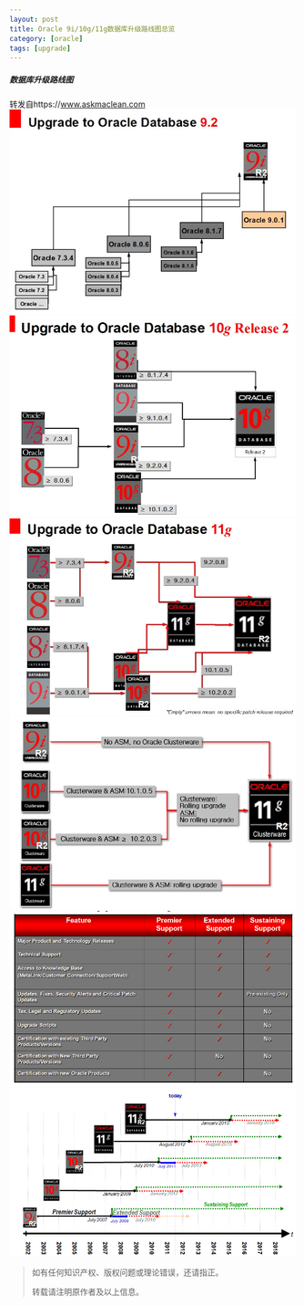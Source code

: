 ```yaml
---
layout: post
title: Oracle 9i/10g/11g数据库升级路线图总览
category: [oracle]
tags: [upgrade]
---
```


##### 数据库升级路线图
转发自https://www.askmaclean.com
![image](/img/2021-02-22-oracle-upgrade/9ir2.jpg)
![image](/img/2021-02-22-oracle-upgrade/10gr2.jpg)
![image](/img/2021-02-22-oracle-upgrade/11gr2.jpg)
![image](/img/2021-02-22-oracle-upgrade/grid_infrastructure_upgrade_path.png)
![image](/img/2021-02-22-oracle-upgrade/premier、exnteded、sustaining_support.png)
![image](/img/2021-02-22-oracle-upgrade/甲骨文数据库软件支持策略.png)

> 如有任何知识产权、版权问题或理论错误，还请指正。
>
> 转载请注明原作者及以上信息。

